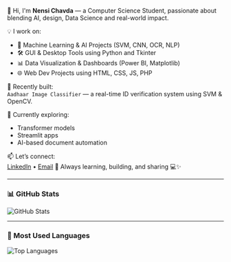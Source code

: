 👋 Hi, I'm **Nensi Chavda** — a Computer Science Student, passionate about blending AI, design, Data Science and real-world impact.

💡 I work on:
- 🤖 Machine Learning & AI Projects (SVM, CNN, OCR, NLP)
- 🛠️ GUI & Desktop Tools using Python and Tkinter
- 📊 Data Visualization & Dashboards (Power BI, Matplotlib)
- 🌐 Web Dev Projects using HTML, CSS, JS, PHP

🚀 Recently built:  
`Aadhaar Image Classifier` — a real-time ID verification system using SVM & OpenCV.

🎯 Currently exploring:
- Transformer models
- Streamlit apps
- AI-based document automation

📫 Let’s connect:  
[LinkedIn](https://www.linkedin.com/in/nensi-chavda-b7baa3253/) • [Email](nensichavda7@gmail.com) 
🔁 Always learning, building, and sharing 💻✨

---

### 📊 GitHub Stats

![GitHub Stats](https://github-readme-stats.vercel.app/api?username=Nensi7&show_icons=true&theme=tokyonight&count_private=true)

---

### 🚀 Most Used Languages

![Top Languages](https://github-readme-stats.vercel.app/api/top-langs/?username=Nensi7&layout=compact&theme=tokyonight)
